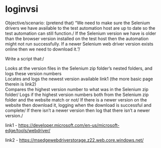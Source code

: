 # loginvsi

Objective/scenario: (pretend that) “We need to make sure the Selenium drivers we have available to the test automation host are up to date so the test automation can still function./
If the Selenium version we have is older than the browser version installed on the test host then the automation might not run successfully.
If a newer Selenium web driver version exists online then we need to download it.”/

Write a script that:/

Looks at the version files in the Selenium zip folder’s nested folders, and logs these version numbers<br />
Locates and logs the newest version available link1 (the more basic page therein is link2)\
Compares the highest version number to what was in the Selenium zip folder/
Logs if the highest version numbers both from the Selenium zip folder and the website match or not/
If there is a newer version on the  website then download it, logging when the download is successful and complete/
If there isn’t a newer version then log that there isn’t a newer version./


link1 - https://developer.microsoft.com/en-us/microsoft-edge/tools/webdriver/

link2 - https://msedgewebdriverstorage.z22.web.core.windows.net/
